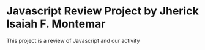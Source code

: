 # Javascript Review Project by Jherick Isaiah F. Montemar
This project is a review of Javascript and our activity